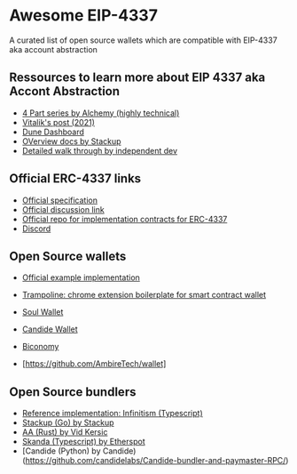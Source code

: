 # Awesome EIP-4337 

A curated list of open source wallets which are compatible with EIP-4337 aka account abstraction


## Ressources to learn more about EIP 4337 aka Accont Abstraction
- [4 Part series by Alchemy (highly technical)](https://www.alchemy.com/blog/account-abstraction)
- [Vitalik's post (2021)](https://medium.com/infinitism/erc-4337-account-abstraction-without-ethereum-protocol-changes-d75c9d94dc4a)
- [Dune Dashboard](https://dune.com/johnrising/erc-4337)
- [OVerview docs by Stackup](https://docs.stackup.sh/docs/introduction/erc-4337-overview)
- [Detailed walk through by independent dev](https://coinsbench.com/eip-4337-detailed-workflow-176a8d3933e9)


## Official ERC-4337 links
- [Official specification](https://eips.ethereum.org/EIPS/eip-4337)
- [Official discussion link](https://ethereum-magicians.org/t/erc-4337-account-abstraction-via-entry-point-contract-specification/7160)
- [Official repo for implementation contracts for ERC-4337](https://github.com/eth-infinitism/account-abstraction)
- [Discord](http://discord.gg/fbDyENb6Y9)

## Open Source wallets
- [Official example implementation](https://github.com/eth-infinitism/account-abstraction/tree/develop/contracts)
- [Trampoline: chrome extension boilerplate for smart contract wallet](https://github.com/eth-infinitism/trampoline)
- [Soul Wallet](https://github.com/proofofsoulprotocol/soul-wallet-contract)
- [Candide Wallet](https://github.com/candidelabs/CandideWalletContracts)
- [Biconomy](https://github.com/bcnmy/scw-contracts/tree/master/contracts/smart-contract-wallet/aa-4337)


- [https://github.com/AmbireTech/wallet]

## Open Source bundlers
- [Reference implementation: Infinitism (Typescript)](https://github.com/eth-infinitism/bundler)
- [Stackup (Go) by Stackup](https://github.com/stackup-wallet/stackup-bundler)
- [AA (Rust) by Vid Kersic](https://github.com/Vid201/aa-bundler/)
- [Skanda (Typescript) by Etherspot](https://github.com/etherspot/skandha)
- [Candide (Python) by Candide)(https://github.com/candidelabs/Candide-bundler-and-paymaster-RPC/)



